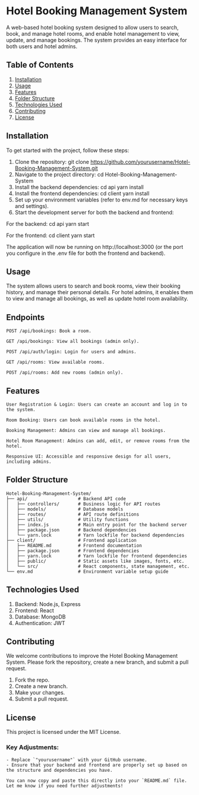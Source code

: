 # Hotel Booking Management System

A web-based hotel booking system designed to allow users to search, book, and manage hotel rooms, and enable hotel management to view, update, and manage bookings. The system provides an easy interface for both users and hotel admins.

## Table of Contents
1. [Installation](#installation)
2. [Usage](#usage)
3. [Features](#features)
4. [Folder Structure](#folder-structure)
5. [Technologies Used](#technologies-used)
6. [Contributing](#contributing)
7. [License](#license)

## Installation

To get started with the project, follow these steps:

1. Clone the repository:
   git clone https://github.com/yourusername/Hotel-Booking-Management-System.git
2. Navigate to the project directory:
   cd Hotel-Booking-Management-System
3. Install the backend dependencies:
   cd api
   yarn install
4. Install the frontend dependencies:
   cd client
   yarn install
5. Set up your environment variables (refer to env.md for necessary keys and settings).
6. Start the development server for both the backend and frontend:

  For the backend:
  cd api
  yarn start

  For the frontend:
  cd client
  yarn start
  
The application will now be running on http://localhost:3000 (or the port you configure in the .env file for both the frontend and backend).

## Usage

The system allows users to search and book rooms, view their booking history, and manage their personal details. For hotel admins, it enables them to view and manage all bookings, as well as update hotel room availability.

## Endpoints
```
POST /api/bookings: Book a room.

GET /api/bookings: View all bookings (admin only).

POST /api/auth/login: Login for users and admins.

GET /api/rooms: View available rooms.

POST /api/rooms: Add new rooms (admin only).
```

## Features
```
User Registration & Login: Users can create an account and log in to the system.

Room Booking: Users can book available rooms in the hotel.

Booking Management: Admins can view and manage all bookings.

Hotel Room Management: Admins can add, edit, or remove rooms from the hotel.

Responsive UI: Accessible and responsive design for all users, including admins.
```
## Folder Structure
```
Hotel-Booking-Management-System/
├── api/                   # Backend API code
│   ├── controllers/       # Business logic for API routes
│   ├── models/            # Database models
│   ├── routes/            # API route definitions
│   ├── utils/             # Utility functions
│   ├── index.js           # Main entry point for the backend server
│   ├── package.json       # Backend dependencies
│   └── yarn.lock          # Yarn lockfile for backend dependencies
├── client/                # Frontend application
│   ├── README.md          # Frontend documentation
│   ├── package.json       # Frontend dependencies
│   ├── yarn.lock          # Yarn lockfile for frontend dependencies
│   ├── public/            # Static assets like images, fonts, etc.
│   └── src/               # React components, state management, etc.
└── env.md                 # Environment variable setup guide
```
## Technologies Used

1. Backend: Node.js, Express
2. Frontend: React
3. Database: MongoDB 
4. Authentication: JWT

## Contributing

We welcome contributions to improve the Hotel Booking Management System. Please fork the repository, create a new branch, and submit a pull request.

1. Fork the repo.
2. Create a new branch.
3. Make your changes.
4. Submit a pull request.

## License
This project is licensed under the MIT License.

### Key Adjustments:
```
- Replace `"yourusername"` with your GitHub username.
- Ensure that your backend and frontend are properly set up based on the structure and dependencies you have.

You can now copy and paste this directly into your `README.md` file. Let me know if you need further adjustments!
```

